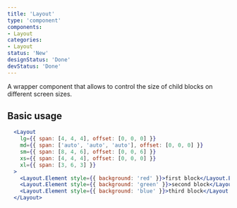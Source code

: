 ```yaml
---
title: 'Layout'
type: 'component'
components:
- Layout
categories:
- Layout
status: 'New'
designStatus: 'Done'
devStatus: 'Done'
---
```


A wrapper component that allows to control the size of child blocks on different screen sizes.

## Basic usage

```jsx live
  <Layout
    lg={{ span: [4, 4, 4], offset: [0, 0, 0] }}
    md={{ span: ['auto', 'auto', 'auto'], offset: [0, 0, 0] }}
    sm={{ span: [8, 4, 6], offset: [0, 0, 6] }}
    xs={{ span: [4, 4, 4], offset: [0, 0, 0] }}
    xl={{ span: [3, 6, 3] }}
  >
    <Layout.Element style={{ background: 'red' }}>first block</Layout.Element>
    <Layout.Element style={{ background: 'green' }}>second block</Layout.Element>
    <Layout.Element style={{ background: 'blue' }}>third block</Layout.Element>
  </Layout>
```

